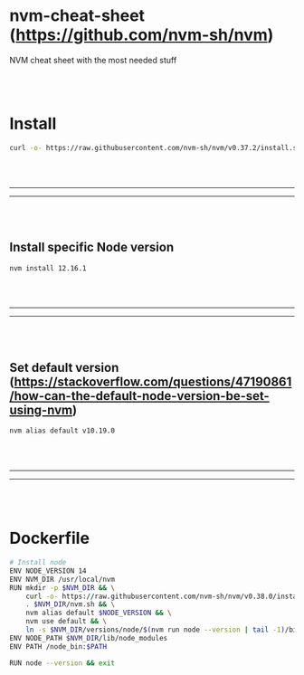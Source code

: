 # nvm-cheat-sheet (https://github.com/nvm-sh/nvm)
NVM cheat sheet with the most needed stuff

<br><br>

# Install
```bash
curl -o- https://raw.githubusercontent.com/nvm-sh/nvm/v0.37.2/install.sh | bash
```





















<br><br>
_________________________________________________
_________________________________________________
<br><br>

## Install specific Node version
```bash
nvm install 12.16.1
```


















<br><br>
_________________________________________________
_________________________________________________
<br><br>


## Set default version (https://stackoverflow.com/questions/47190861/how-can-the-default-node-version-be-set-using-nvm)
```bash
nvm alias default v10.19.0
```


























<br><br>
_________________________________________________
_________________________________________________
<br><br>

# Dockerfile
```bash
# Install node
ENV NODE_VERSION 14
ENV NVM_DIR /usr/local/nvm
RUN mkdir -p $NVM_DIR && \
    curl -o- https://raw.githubusercontent.com/nvm-sh/nvm/v0.38.0/install.sh | bash && \
    . $NVM_DIR/nvm.sh && \
    nvm alias default $NODE_VERSION && \
    nvm use default && \
    ln -s $NVM_DIR/versions/node/$(nvm run node --version | tail -1)/bin /node_bin
ENV NODE_PATH $NVM_DIR/lib/node_modules
ENV PATH /node_bin:$PATH

RUN node --version && exit
```


